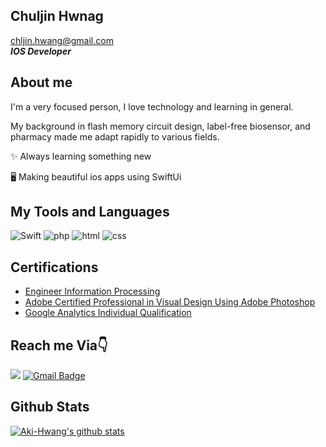 Chuljin Hwnag
-
[chljin.hwang@gmail.com](mailto:chljin.hwang@gmail.com) \
***IOS Developer***

About me
-
I'm a very focused person, I love technology and learning in general.

My background in flash memory circuit design, label-free biosensor, and pharmacy made me adapt rapidly to various fields.


✨ Always learning something new

🖥 Making beautiful ios apps using SwiftUi

My Tools and Languages
-
![Swift](https://img.shields.io/badge/swift-F54A2A?style=flat-square&logo=swift&logoColor=white) ![php](https://img.shields.io/badge/-PHP-777BB4?style=flat-square&logo=php&logoColor=white) ![html](https://img.shields.io/badge/-HTML-E34F26?style=flat-square&logo=html5&logoColor=white) ![css](https://img.shields.io/badge/-CSS-1572B6?style=flat-square&logo=css3&logoColor=white) 

## Certifications 

- [Engineer Information Processing](https://www.q-net.or.kr/crf005.do?id=crf00505&jmCd=1320)
- [Adobe Certified Professional in Visual Design Using Adobe Photoshop](https://edex.adobe.com/teaching-resources/v97ccf4fe)
- [Google Analytics Individual Qualification](https://skillshop.exceedlms.com/student/path/2938-google-analytics-individual-qualification)

Reach me Via👇
-
<a href="https://www.linkedin.com/in/chuljin-aki2020//" target="_blank"><img src="https://img.shields.io/badge/LinkedIn-0A66C2?style=flat-square&logo=Linkedin&logoColor=white"/></a>
[![Gmail Badge](https://img.shields.io/badge/Gmail-d14836?style=flat-square&logo=Gmail&logoColor=white&link=mailto:chljin.hwang@gmail.com)](mailto:chljin.hwang@gmail.com)

Github Stats
-
[![Aki-Hwang's github stats](https://github-readme-stats.vercel.app/api?username=Aki-Hwang)](https://github.com/anuraghazra/github-readme-stats)


<!--
**Aki-hwang/Aki-hwang** is a ✨ _special_ ✨ repository because its `README.md` (this file) appears on your GitHub profile.

Here are some ideas to get you started:

- 🔭 I’m currently working on ...
- 🌱 I’m currently learning ...
- 👯 I’m looking to collaborate on ...
- 🤔 I’m looking for help with ...
- 💬 Ask me about ...
- 📫 How to reach me: ...
- 😄 Pronouns: ...
- ⚡ Fun fact: ...
-->
